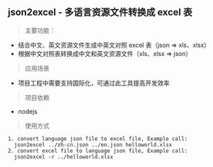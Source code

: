 ## json2excel - 多语言资源文件转换成 excel 表

> 主要功能：

- 结合中文、英文资源文件生成中英文对照 excel 表（json => xls、xlsx）
- 根据中文对照表转换成中文和英文资源文件（xls、xlsx => json）

> 应用场景

- 项目工程中需要支持国际化，可通过此工具提高开发效率

> 项目依赖

- nodejs

> 使用方式

```
1. convert language json file to excel file, Example call:
  json2excel ../zh-cn.json ../en.json helloworld.xlsx
2. convert excel file to language json file, Example call:
  json2excel -r ../helloworld.xlsx
```
